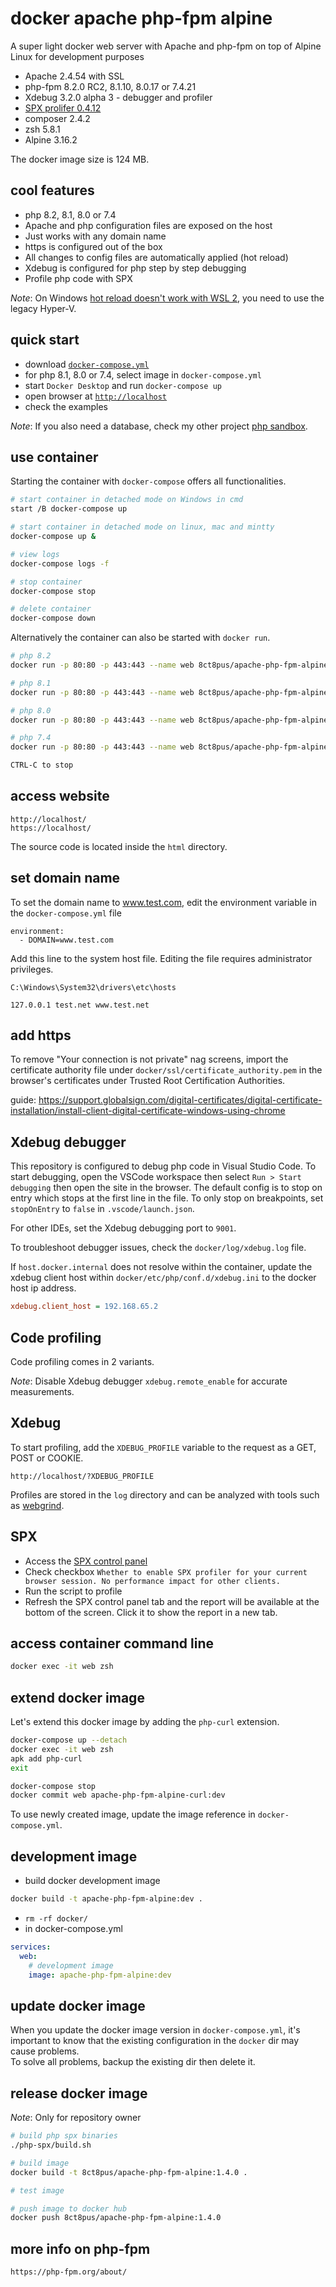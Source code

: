 # docker apache php-fpm alpine

A super light docker web server with Apache and php-fpm on top of Alpine Linux for development purposes

- Apache 2.4.54 with SSL
- php-fpm 8.2.0 RC2, 8.1.10, 8.0.17 or 7.4.21
- Xdebug 3.2.0 alpha 3 - debugger and profiler
- [SPX prolifer 0.4.12](https://github.com/NoiseByNorthwest/php-spx)
- composer 2.4.2
- zsh 5.8.1
- Alpine 3.16.2

The docker image size is 124 MB.

## cool features

- php 8.2, 8.1, 8.0 or 7.4
- Apache and php configuration files are exposed on the host
- Just works with any domain name
- https is configured out of the box
- All changes to config files are automatically applied (hot reload)
- Xdebug is configured for php step by step debugging
- Profile php code with SPX

_Note_: On Windows [hot reload doesn't work with WSL 2](https://github.com/microsoft/WSL/issues/4739), you need to use the legacy Hyper-V.

## quick start

- download [`docker-compose.yml`](https://github.com/8ctopus/apache-php-fpm-alpine/blob/master/docker-compose.yml)
- for php 8.1, 8.0 or 7.4, select image in `docker-compose.yml`
- start `Docker Desktop` and run `docker-compose up`
- open browser at [`http://localhost`](http://localhost)
- check the examples

_Note_: If you also need a database, check my other project [php sandbox](https://github.com/8ctopus/php-sandbox).

## use container

Starting the container with `docker-compose` offers all functionalities.

```sh
# start container in detached mode on Windows in cmd
start /B docker-compose up

# start container in detached mode on linux, mac and mintty
docker-compose up &

# view logs
docker-compose logs -f

# stop container
docker-compose stop

# delete container
docker-compose down
```

Alternatively the container can also be started with `docker run`.

```sh
# php 8.2
docker run -p 80:80 -p 443:443 --name web 8ct8pus/apache-php-fpm-alpine:1.4.0

# php 8.1
docker run -p 80:80 -p 443:443 --name web 8ct8pus/apache-php-fpm-alpine:1.3.6

# php 8.0
docker run -p 80:80 -p 443:443 --name web 8ct8pus/apache-php-fpm-alpine:1.2.8

# php 7.4
docker run -p 80:80 -p 443:443 --name web 8ct8pus/apache-php-fpm-alpine:1.1.3

CTRL-C to stop
```

## access website

    http://localhost/
    https://localhost/

The source code is located inside the `html` directory.

## set domain name

To set the domain name to www.test.com, edit the environment variable in the `docker-compose.yml` file

    environment:
      - DOMAIN=www.test.com

Add this line to the system host file. Editing the file requires administrator privileges.

    C:\Windows\System32\drivers\etc\hosts

    127.0.0.1 test.net www.test.net

## add https

To remove "Your connection is not private" nag screens, import the certificate authority file under `docker/ssl/certificate_authority.pem` in the browser's certificates under Trusted Root Certification Authorities.

guide: https://support.globalsign.com/digital-certificates/digital-certificate-installation/install-client-digital-certificate-windows-using-chrome

## Xdebug debugger

This repository is configured to debug php code in Visual Studio Code. To start debugging, open the VSCode workspace then select `Run > Start debugging` then open the site in the browser.
The default config is to stop on entry which stops at the first line in the file. To only stop on breakpoints, set `stopOnEntry` to `false` in `.vscode/launch.json`.

For other IDEs, set the Xdebug debugging port to `9001`.

To troubleshoot debugger issues, check the `docker/log/xdebug.log` file.

If `host.docker.internal` does not resolve within the container, update the xdebug client host within `docker/etc/php/conf.d/xdebug.ini` to the docker host ip address.

```ini
xdebug.client_host = 192.168.65.2
```

## Code profiling

Code profiling comes in 2 variants.

_Note_: Disable Xdebug debugger `xdebug.remote_enable` for accurate measurements.

## Xdebug

To start profiling, add the `XDEBUG_PROFILE` variable to the request as a GET, POST or COOKIE.

    http://localhost/?XDEBUG_PROFILE

Profiles are stored in the `log` directory and can be analyzed with tools such as [webgrind](https://github.com/jokkedk/webgrind).

## SPX

- Access the [SPX control panel](http://localhost/?SPX_KEY=dev&SPX_UI_URI=/)
- Check checkbox `Whether to enable SPX profiler for your current browser session. No performance impact for other clients.`
- Run the script to profile
- Refresh the SPX control panel tab and the report will be available at the bottom of the screen. Click it to show the report in a new tab.

## access container command line

```sh
docker exec -it web zsh
```

## extend docker image

Let's extend this docker image by adding the `php-curl` extension.

```sh
docker-compose up --detach
docker exec -it web zsh
apk add php-curl
exit

docker-compose stop
docker commit web apache-php-fpm-alpine-curl:dev
```

To use newly created image, update the image reference in `docker-compose.yml`.

## development image

- build docker development image

```sh
docker build -t apache-php-fpm-alpine:dev .
```

- `rm -rf docker/`
- in docker-compose.yml

```yaml
services:
  web:
    # development image
    image: apache-php-fpm-alpine:dev
```

## update docker image

When you update the docker image version in `docker-compose.yml`, it's important to know that the existing configuration in the `docker` dir may cause problems.\
To solve all problems, backup the existing dir then delete it.

## release docker image

_Note_: Only for repository owner

```sh
# build php spx binaries
./php-spx/build.sh

# build image
docker build -t 8ct8pus/apache-php-fpm-alpine:1.4.0 .

# test image

# push image to docker hub
docker push 8ct8pus/apache-php-fpm-alpine:1.4.0
```

## more info on php-fpm

    https://php-fpm.org/about/

